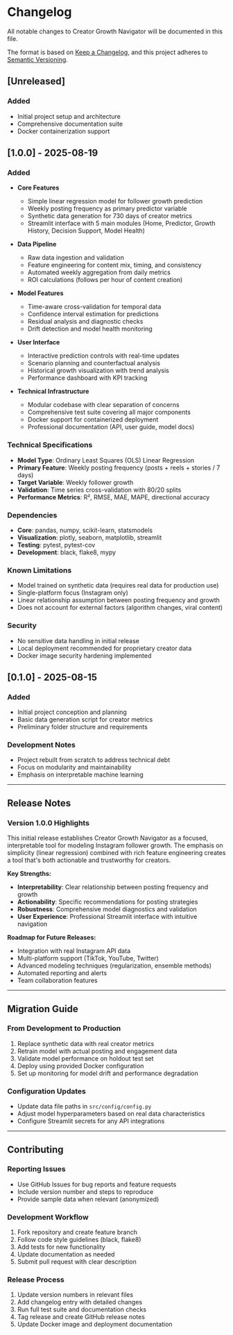 # Changelog

All notable changes to Creator Growth Navigator will be documented in this file.

The format is based on [Keep a Changelog](https://keepachangelog.com/en/1.0.0/),
and this project adheres to [Semantic Versioning](https://semver.org/spec/v2.0.0.html).

## [Unreleased]

### Added
- Initial project setup and architecture
- Comprehensive documentation suite
- Docker containerization support

## [1.0.0] - 2025-08-19

### Added
- **Core Features**
  - Simple linear regression model for follower growth prediction
  - Weekly posting frequency as primary predictor variable
  - Synthetic data generation for 730 days of creator metrics
  - Streamlit interface with 5 main modules (Home, Predictor, Growth History, Decision Support, Model Health)

- **Data Pipeline**
  - Raw data ingestion and validation
  - Feature engineering for content mix, timing, and consistency
  - Automated weekly aggregation from daily metrics
  - ROI calculations (follows per hour of content creation)

- **Model Features**
  - Time-aware cross-validation for temporal data
  - Confidence interval estimation for predictions
  - Residual analysis and diagnostic checks
  - Drift detection and model health monitoring

- **User Interface**
  - Interactive prediction controls with real-time updates
  - Scenario planning and counterfactual analysis
  - Historical growth visualization with trend analysis
  - Performance dashboard with KPI tracking

- **Technical Infrastructure**
  - Modular codebase with clear separation of concerns
  - Comprehensive test suite covering all major components
  - Docker support for containerized deployment
  - Professional documentation (API, user guide, model docs)

### Technical Specifications
- **Model Type**: Ordinary Least Squares (OLS) Linear Regression
- **Primary Feature**: Weekly posting frequency (posts + reels + stories / 7 days)
- **Target Variable**: Weekly follower growth
- **Validation**: Time series cross-validation with 80/20 splits
- **Performance Metrics**: R², RMSE, MAE, MAPE, directional accuracy

### Dependencies
- **Core**: pandas, numpy, scikit-learn, statsmodels
- **Visualization**: plotly, seaborn, matplotlib, streamlit
- **Testing**: pytest, pytest-cov
- **Development**: black, flake8, mypy

### Known Limitations
- Model trained on synthetic data (requires real data for production use)
- Single-platform focus (Instagram only)
- Linear relationship assumption between posting frequency and growth
- Does not account for external factors (algorithm changes, viral content)

### Security
- No sensitive data handling in initial release
- Local deployment recommended for proprietary creator data
- Docker image security hardening implemented

## [0.1.0] - 2025-08-15

### Added
- Initial project conception and planning
- Basic data generation script for creator metrics
- Preliminary folder structure and requirements

### Development Notes
- Project rebuilt from scratch to address technical debt
- Focus on modularity and maintainability
- Emphasis on interpretable machine learning

---

## Release Notes

### Version 1.0.0 Highlights

This initial release establishes Creator Growth Navigator as a focused, interpretable tool for modeling Instagram follower growth. The emphasis on simplicity (linear regression) combined with rich feature engineering creates a tool that's both actionable and trustworthy for creators.

**Key Strengths:**
- **Interpretability**: Clear relationship between posting frequency and growth
- **Actionability**: Specific recommendations for posting strategies
- **Robustness**: Comprehensive model diagnostics and validation
- **User Experience**: Professional Streamlit interface with intuitive navigation

**Roadmap for Future Releases:**
- Integration with real Instagram API data
- Multi-platform support (TikTok, YouTube, Twitter)
- Advanced modeling techniques (regularization, ensemble methods)
- Automated reporting and alerts
- Team collaboration features

---

## Migration Guide

### From Development to Production
1. Replace synthetic data with real creator metrics
2. Retrain model with actual posting and engagement data
3. Validate model performance on holdout test set
4. Deploy using provided Docker configuration
5. Set up monitoring for model drift and performance degradation

### Configuration Updates
- Update data file paths in `src/config/config.py`
- Adjust model hyperparameters based on real data characteristics
- Configure Streamlit secrets for any API integrations

---

## Contributing

### Reporting Issues
- Use GitHub Issues for bug reports and feature requests
- Include version number and steps to reproduce
- Provide sample data when relevant (anonymized)

### Development Workflow
1. Fork repository and create feature branch
2. Follow code style guidelines (black, flake8)
3. Add tests for new functionality
4. Update documentation as needed
5. Submit pull request with clear description

### Release Process
1. Update version numbers in relevant files
2. Add changelog entry with detailed changes
3. Run full test suite and documentation checks
4. Tag release and create GitHub release notes
5. Update Docker image and deployment documentation